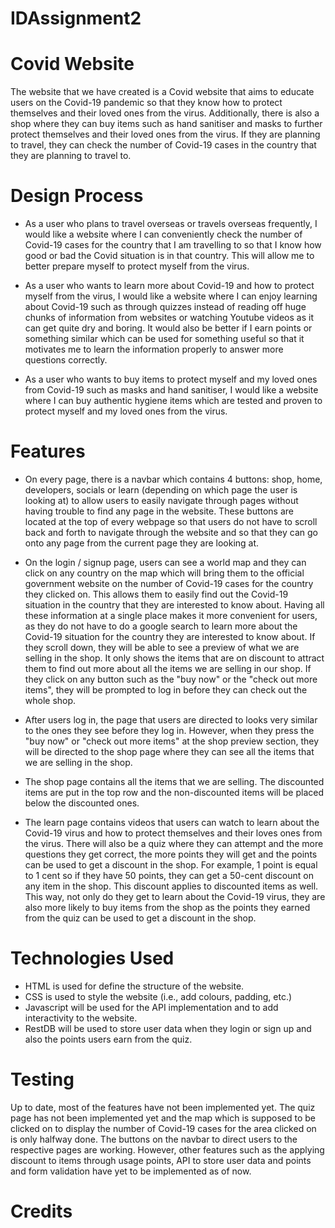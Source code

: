 # IDAssignment2

# Covid Website
The website that we have created is a Covid website that aims to educate users on the Covid-19 pandemic so that they know how to protect themselves and their loved ones from the virus. Additionally, there is also a shop where they can buy items such as hand sanitiser and masks to further protect themselves and their loved ones from the virus. If they are planning to travel, they can check the number of Covid-19 cases in the country that they are planning to travel to.

# Design Process
- As a user who plans to travel overseas or travels overseas frequently, I would like a website where I can conveniently check the number of Covid-19 cases for the country that I am travelling to so that I know how good or bad the Covid situation is in that country. This will allow me to better prepare myself to protect myself from the virus.

- As a user who wants to learn more about Covid-19 and how to protect myself from the virus, I would like a website where I can enjoy learning about Covid-19 such as through quizzes instead of reading off huge chunks of information from websites or watching Youtube videos as it can get quite dry and boring. It would also be better if I earn points or something similar which can be used for something useful so that it motivates me to learn the information properly to answer more questions correctly. 

- As a user who wants to buy items to protect myself and my loved ones from Covid-19 such as masks and hand sanitiser, I would like a website where I can buy authentic hygiene items which are tested and proven to protect myself and my loved ones from the virus.

# Features
- On every page, there is a navbar which contains 4 buttons: shop, home, developers, socials or learn (depending on which page the user is looking at) to allow users to easily navigate through pages without having trouble to find any page in the website. These buttons are located at the top of every webpage so that users do not have to scroll back and forth to navigate through the website and so that they can go onto any page from the current page they are looking at.

- On the login / signup page, users can see a world map and they can click on any country on the map which will bring them to the official government website on the number of Covid-19 cases for the country they clicked on. This allows them to easily find out the Covid-19 situation in the country that they are interested to know about. Having all these information at a single place makes it more convenient for users, as they do not have to do a google search to learn more about the Covid-19 situation for the country they are interested to know about. If they scroll down, they will be able to see a preview of what we are selling in the shop. It only shows the items that are on discount to attract them to find out more about all the items we are selling in our shop. If they click on any button such as the "buy now" or the "check out more items", they will be prompted to log in before they can check out the whole shop.

- After users log in, the page that users are directed to looks very similar to the ones they see before they log in. However, when they press the "buy now" or "check out more items" at the shop preview section, they will be directed to the shop page where they can see all the items that we are selling in the shop.

- The shop page contains all the items that we are selling. The discounted items are put in the top row and the non-discounted items will be placed below the discounted ones. 

- The learn page contains videos that users can watch to learn about the Covid-19 virus and how to protect themselves and their loves ones from the virus. There will also be a quiz where they can attempt and the more questions they get correct, the more points they will get and the points can be used to get a discount in the shop. For example, 1 point is equal to 1 cent so if they have 50 points, they can get a 50-cent discount on any item in the shop. This discount applies to discounted items as well. This way, not only do they get to learn about the Covid-19 virus, they are also more likely to buy items from the shop as the points they earned from the quiz can be used to get a discount in the shop.

# Technologies Used
- HTML is used for define the structure of the website.
- CSS is used to style the website (i.e., add colours, padding, etc.)
- Javascript will be used for the API implementation and to add interactivity to the website.
- RestDB will be used to store user data when they login or sign up and also the points users earn from the quiz.

# Testing
Up to date, most of the features have not been implemented yet. The quiz page has not been implemented yet and the map which is supposed to be clicked on to display the number of Covid-19 cases for the area clicked on is only halfway done. The buttons on the navbar to direct users to the respective pages are working. However, other features such as the applying discount to items through usage points, API to store user data and points and form validation have yet to be implemented as of now.

# Credits
